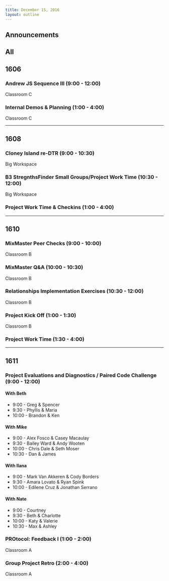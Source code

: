 ```yaml
---
title: December 15, 2016
layout: outline
---
```



## Announcements


## All

## 1606

### Andrew JS Sequence III (9:00 - 12:00)

Classroom C

### Internal Demos & Planning (1:00 - 4:00)

Classroom C

***

## 1608

### Cloney Island re-DTR (9:00 - 10:30)

Big Workspace

### B3 StregnthsFinder Small Groups/Project Work Time (10:30 - 12:00)

Big Workspace

### Project Work Time & Checkins (1:00 - 4:00)

***

## 1610

### MixMaster Peer Checks (9:00 - 10:00)

Classroom B

### MixMaster Q&A (10:00 - 10:30)

Classroom B

### Relationships Implementation Exercises (10:30 - 12:00)

Classroom B

### Project Kick Off (1:00 - 1:30)

Classroom B

### Project Work Time (1:30 - 4:00)

***

## 1611

### Project Evaluations and Diagnostics / Paired Code Challenge (9:00 - 12:00)

#### With Beth
* 9:00 - Greg & Spencer
* 9:30 - Phyllis & Maria
* 10:00 - Brandon & Ken

#### With Mike
* 9:00 - Alex Fosco & Casey Macaulay
* 9:30 - Bailey Ward & Andy Wooten
* 10:00 - Chris Dale & Seth Moser
* 10:30 - Dan & James

#### With Ilana
* 9:00 - Mark Van Akkeren & Cody Borders
* 9:30 - Amara Lovato & Ryan Spink
* 10:00 - Edilene Cruz & Jonathan Serrano

#### With Nate
* 9:00 - Courtney
* 9:30 - Beth & Charlotte
* 10:00 - Katy & Valerie
* 10:30 -  Max & Ashley


### PROtocol: Feedback I (1:00 - 2:00)

Classroom A

### Group Project Retro (2:00 - 4:00)

Classroom A
